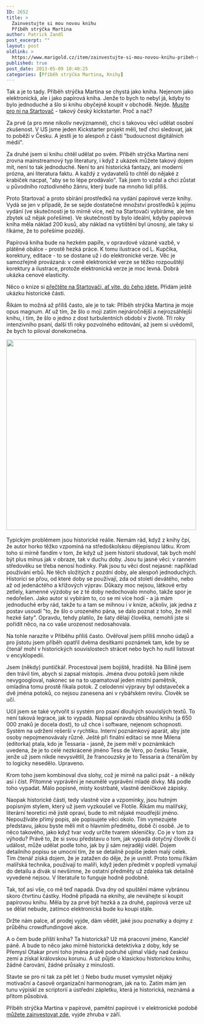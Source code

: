 ```yaml
---
ID: 2652
title: >
  Zainvestujte si mou novou knihu
  Příběh strýčka Martina
author: Patrick Zandl
post_excerpt: ""
layout: post
oldlink: >
  https://www.marigold.cz/item/zainvestujte-si-mou-novou-knihu-pribeh-strycka-martina
published: true
post_date: 2013-05-09 10:40:25
categories: [Příběh strýčka Martina, Knihy]
---
```

<p>Tak a je to tady. Příběh strýčka Martina se chystá jako kniha. Nejenom jako elektronická, ale i jako papírová kniha. Jenže to bych to nebyl já, kdyby to bylo jednoduché a šlo si knihu obyčejně koupit v obchodě. Nejde. <a href="https://www.startovac.cz/projekty/pribeh-strycka-martina/">Musíte pro ni na Startovač</a> - takový český kickstarter. Proč a nač?</p>


<p>Za prvé (a pro mne nikoliv nevýznamné), chci s takovou věcí udělat osobní zkušenost. V US jsme jeden Kickstarter projekt měli, teď chci sledovat, jak to poběží v Česku. A jestli je to alespoň z části "budoucnost digitálních médií".</p>

<p>Za druhé jsem si knihu chtěl udělat po svém. Příběh strýčka Martina není zrovna mainstreamový typ literatury, i když z ukázek můžete takový dojem mít, není to tak jednoduché. Není to ani historická fantazy, ani moderní prózna, ani literatura faktu. A každý z vydavatelů to chtěl do nějaké z krabiček nacpat, "aby se to lépe prodávalo". Tak jsem to vzdal a chci zůstat u původního roztodivného žánru, který bude na mnoho lidí příliš.</p>

<p>Proto Startovač a proto sbírání prostředků na vydání papírové verze knihy. Vydá se jen v případě, že se sejde dostatečné množství prostředků k jejímu vydání (ve skutečnosti je to mírně více, než na Startovači vybíráme, ale ten zbytek už nějak pořešíme). Ve skutečnosti by bylo ideální, kdyby papírová kniha měla náklad 200 kusů, aby náklad na vytištění byl únosný, ale taky si říkáme, že to pořešíme později.</p>

<p>Papírová kniha bude na hezkém papíře, v opravdové vázané vazbě, v plátěné obálce - prostě hezká práce. K tomu ilustrace od L. Kupčíka, korektury, editace - to se dostane už i do elektronické verze. Věc je samozřejmě provázaná: v ceně elektronické verze se těžko rozpouštějí korektury a ilustrace, protože elektronická verze je moc levná. Dobrá ukázka cenové elasticity.</p>

<p>Něco o knize si <a href="https://www.startovac.cz/projekty/pribeh-strycka-martina/novinky/">přečtěte na Startovači, ať víte, do čeho jdete.</a> Přidám ještě ukázku historické části.</p>

<p>Říkám to možná až příliš často, ale je to tak: Příběh strýčka Martina je moje opus magnum. Ať už tím, že šlo o moji zatím nejnáročnější a nejrozsáhlejší knihu, i tím, že šlo o jedno z dost turbulentních období v životě. Tři roky intenzivního psaní, další tři roky pozvolného editování, až jsem si uvědomil, že bych to piloval donekonečna.</p>

<p><a href="https://www.startovac.cz/projekty/pribeh-strycka-martina/"><img src="https://www.startovac.cz/cache/images/7082aa8aa5f29c6dc389bccdc3b07d3d/246-pribeh-strycka-martina-poutani-png-660x371.png" width="500" border="0"></a> </p>


<p>Typickým problémem jsou historické reálie. Nemám rád, když z knihy čpí, že autor horko těžko vzpomíná na středoškolskou dějepisnou látku. Krom toho si mírně fandím v tom, že když už jsem historii studoval, tak bych mohl být plus mínus jak v obraze, tak v duchu doby. Jsou tu jasné věci: v ranném středověku se třeba nenosí hodinky. Pak jsou tu věci dost nejasné: například používání erbů. Ne těch složitých z pozdní doby, ale alespoň jednoduchých. Historici se přou, od které doby se používají, zda od století devátého, nebo až od jedenáctého a křížových výprav. Důkazy moc nejsou, látkové erby zetlely, kamenné výzdoby se z té doby nedochovalo mnoho, takže spor je nedořešen. Jako autor si vybírám to, co se mi více hodí - a já mám jednoduché erby rád, takže tu a tam se mihnou i v knize, ačkoliv, jak jedna z postav usoudí "to, že šlo o urozeného pána, se dalo poznat z toho, že měl hezké šaty". Opravdu, tehdy platilo, že šaty dělají člověka, nemohli jste si pořídit něco, na co vaše urozenost nedosahovala.</p>

<p>Na tohle narazíte v Příběhu příliš často. Ověřoval jsem příliš mnoho údajů a pro jistotu jsem příběh opatřil dvěma desítkami poznámek tam, kde by se čtenář mohl v historických souvislostech strácet nebo bych ho nutil listovat v encyklopedii.</p>

<p>Jsem (někdy) puntičkář. Procestoval jsem bojiště, hradiště. Na Bílině jsem den trávil tím, abych si zapsal místopis. Jména dvou potoků jsem nikde nevygoogloval, nakonec se na to upamatoval jeden místní pamětník, omladina tomu prostě říkala potok. Z celodenní výpravy byl odstaveček a dvě jména potoků, co nejsou zanesena ani v rybářském revíru. Člověk se učí.</p>

<p>Učil jsem se také vytvořit si systém pro psaní dlouhých souvislých textů. To není taková legrace, jak to vypadá. Napsal opravdu obsáhlou knihu (a 650 000 znaků je docela dost), to už chce i software, nejenom schopnosti. Systém na udržení rešerší v rychtiku. Interní poznámkový aparát, aby jste osoby nepojmenovávaly různě. Ještě při finální editaci se mne Milena (editorka) ptala, kdo je Tessaria - jasně, že jsem měl v poznámkách uvedena, že je to celé nezkrácené jméno Tess de Vero, po česku Tesaie, jenže už jsem nikde nevysvětlil, že francouzsky je to Tessaria a čtenářům by to logicky nesedělo. Upraveno.</p>

<p>Krom toho jsem kombinoval dva slohy, což je mírně na palici psát - a někdy asi i číst. Přítomné vyprávění je neumělé vyprávění mladé dívky. Má podle toho vypadat. Málo popisné, místy kostrbaté, vlastně deníčkové zápisky.</p>

<p>Naopak historické části, tedy vlastně vize a vzpomínky, jsou hutným popisným stylem, který už jsem vyzkoušel ve Flotile. Říkám mu malířský, literární teoretici mě jistě opraví, bude to mít nějaké moudřejší jméno. Nepoužíváte přímý popis, ale popisujete věci okolo. Tím vymezujete představu, jakou byste měli mít o hlavním předmětu, době či osobě. Je to něco takového, jako když tvar vody určíte tvarem skleničky. Co je v tom za výhodu? Právě to, že si svou představu o tom, jak vypadá dotyčný člověk či událost, může udělat podle toho, jak by ji sám nejraději viděl. Dojem detailního popisu se umocní tím, že se detailně popíše jeden malý celek. Tím čtenář získá dojem, že je zatažen do děje, že je uvnitř. Proto tomu říkám malířská technika, používají to malíři, když jeden předmět v popředí vymalují do detailu a divák si nevšimne, že ostatní předměty už zdaleka tak detailně vyvedené nejsou. V literatuře to funguje hodně podobně.</p>

<p>Tak, toť asi vše, co mě teď napadá. Dva dny od spuštění máme vybránou skoro čtvrtinu částky. Hodně připadá na eknihy, ale neváhejte si koupit papírovou knihu. Měla by za prvé být hezká a za druhé, papírová verze už se dělat nebude, zatímco elektronická bude ku koupi stále.</p>

<p>Držte nám palce, ať prodej vyjde, dám vědět, jaké jsou poznatky a dojmy z průběhu crowdfundingové akce.</p>

<p>A o čem bude příští kniha? Ta historická? Už má pracovní jméno, Kancléř páně. A bude to něco jako mírně historická detektivka z doby, kdy se Přemysl Otakar první toho jména právě podruhé ujímal vlády nad českou zemí a získal královskou korunu. A už půjde o klasickou historickou knihu, žádné čarování, žádné průsaky z minulosti.</p>

<p>Stavte se pro ni tak za pět let :) Nebo budu muset vymyslet nějaký motivační a časově organizační harmonogram, jak na to. Zatím mám jen tunu výpiskl ze scriptorií a ústřední zápletku, která je historická, neznámá a přitom působivá.</p>

<p>Příběh strýčka Martina v papírové, pamětní papírové i v elektronické podobě <a href="https://www.startovac.cz/projekty/pribeh-strycka-martina/">můžete zainvestovat zde</a>, vyjde zhruba v září. </p>
